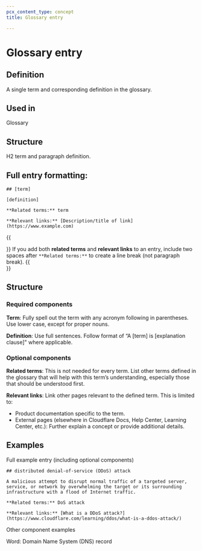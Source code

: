 ```yaml
---
pcx_content_type: concept
title: Glossary entry

---
```


# Glossary entry

## Definition

A single term and corresponding definition in the glossary.

## Used in

Glossary

## Structure

H2 term and paragraph definition.

## Full entry formatting:

```
## [term]

[definition]

**Related terms:** term  

**Relevant links:** [Description/title of link](https://www.example.com)
```

{{<Aside type="note">}}
If you add both **related terms** and **relevant links** to an entry, include two spaces after `**Related terms:**` to create a line break (not paragraph break).
{{</Aside>}}

## Structure

### Required components

**Term**: Fully spell out the term with any acronym following in parentheses. Use lower case, except for proper nouns.

**Definition**: Use full sentences. Follow format of “A [term] is [explanation clause]" where applicable.

### Optional components

**Related terms**: This is not needed for every term. List other terms defined in the glossary that will help with this term’s understanding, especially those that should be understood first.

**Relevant links**: Link other pages relevant to the defined term. This is limited to:

+ Product documentation specific to the term.
+ External pages (elsewhere in Cloudflare Docs, Help Center, Learning Center, etc.): Further explain a concept or provide additional details.

## Examples

Full example entry (including optional components)

```
## distributed denial-of-service (DDoS) attack

A malicious attempt to disrupt normal traffic of a targeted server, service, or network by overwhelming the target or its surrounding infrastructure with a flood of Internet traffic.

**Related terms:** DoS attack  

**Relevant links:** [What is a DDoS attack?](https://www.cloudflare.com/learning/ddos/what-is-a-ddos-attack/)
```

Other component examples

Word: Domain Name System (DNS) record
